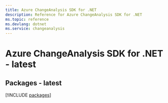 ```yaml
---
title: Azure ChangeAnalysis SDK for .NET
description: Reference for Azure ChangeAnalysis SDK for .NET
ms.topic: reference
ms.devlang: dotnet
ms.service: changeanalysis
---
```

# Azure ChangeAnalysis SDK for .NET - latest
## Packages - latest
[!INCLUDE [packages](changeanalysis-index.md)]


